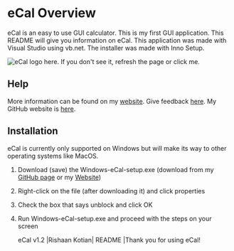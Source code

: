 # eCal Overview

eCal is an easy to use GUI calculator. This is my first GUI application. This README will give you information on eCal. This application was made with Visual Studio using vb.net. The installer was made with Inno Setup.

![eCal logo here. If you don't see it, refresh the page or click me.](https://by3301files.storage.live.com/y4mR2lR9Ejxvgvbre--ijl7K_tumbYP5x98lAfY4T2lZHPqexSU1wFOSZpIgznVig5FD4qkl_ZQLE0vTPW8Q68n7c6HEdeSbdlY67vmUV1WYv9DJWZNuThqUPylYSGVd36yONXJjqajH97d7wvAvE4rVlBC6rJHdnoUlUNi7NusTBfYDeO2xeJFbaEKU4J_imjNbFbpLXz4T0MEjhRcqfogXw/eCal.png?psid=1&width=200&height=200&cropMode=center)

## Help

More information can be found on my [website](https://rishaankotian.wixsite.com/home/ecal). Give feedback [here](https://docs.google.com/forms/d/e/1FAIpQLSfgiyL7RUH8CC_7mPTITcIBk7X_-jNWP258FcexjQ426rDfQA/viewform). My GitHub website is [here](https://github.com/rishaank/eCal).

## Installation

eCal is currently only supported on Windows but will make its way to other operating systems like MacOS.

1. Download (save) the Windows-eCal-setup.exe (download from my [GitHub page](https://github.com/rishaank/eCal) or my [Website](https://rishaankotian.wixsite.com/home/ecal))

2. Right-click on the file (after downloading it) and click properties

3. Check the box that says unblock and click OK

4. Run Windows-eCal-setup.exe and proceed with the steps on your screen

   

   

   eCal v1.2 |Rishaan Kotian| README |Thank you for using eCal! 

   

